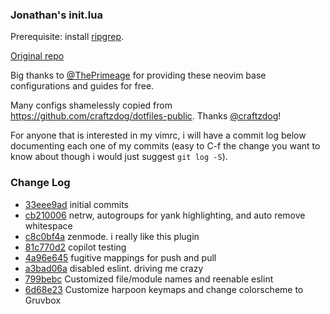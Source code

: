### Jonathan's init.lua
Prerequisite: install [ripgrep](https://github.com/BurntSushi/ripgrep).

[Original repo](https://github.com/ThePrimeagen/init.lua)

Big thanks to [@ThePrimeage](https://github.com/ThePrimeagen) for providing these neovim base configurations and guides for free.

Many configs shamelessly copied from https://github.com/craftzdog/dotfiles-public. Thanks [@craftzdog](https://github.com/craftzdog)!

For anyone that is interested in my vimrc, i will have a commit log below
documenting each one of my commits (easy to C-f the change you want to know
about though i would just suggest `git log -S`).

### Change Log
* [33eee9ad](https://github.com/JonathanJamesRasmussen/init.lua/commit/33eee9ad0c035a92137d99dae06a2396be4c892e) initial commits
* [cb210006](https://github.com/JonathanJamesRasmussen/init.lua/commit/cb210006356b4b613b71c345cb2b02eefa961fc0) netrw, autogroups for yank highlighting, and auto remove whitespace
* [c8c0bf4a](https://github.com/JonathanJamesRasmussen/init.lua/commit/c8c0bf4aeacd0bd77136d9c5ee490680515a106b) zenmode.  i really like this plugin
* [81c770d2](https://github.com/JonathanJamesRasmussen/init.lua/commit/81c770d2d2e32e59916b39c7f5babbc8560f7a82) copilot testing
* [4a96e645](https://github.com/JonathanJamesRasmussen/init.lua/commit/4a96e6457b0a0241ca7361ce62177aa6b9a33a38) fugitive mappings for push and pull
* [a3bad06a](https://github.com/JonathanJamesRasmussen/init.lua/commit/a3bad06a4681c322538d609aa1c0bd18880f77c6) disabled eslint.  driving me crazy
* [799bebc](https://github.com/JonathanJamesRasmussen/neovim-config/commit/799bebc411bf60401013a2465d16a13609a66815) Customized file/module names and reenable eslint
* [6d68e23](https://github.com/JonathanJamesRasmussen/neovim-config/commit/6d68e2386d47c4e3f946d76b3c18aa59a1ea8b30) Customize harpoon keymaps and change colorscheme to Gruvbox


